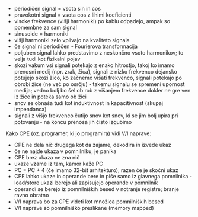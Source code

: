 - periodičen signal = vsota sin in cos
- pravokotni signal = vsota cos z lihimi koeficienti
- visoke frekvence (višji harmoniki) po kablu odpadejo, ampak so pomembne za sam signal
- sinusoide = harmoniki
- višji harmoniki zelo vplivajo na kvaliteto signala
- če signal ni periodičen - Fourierova transformacija
- poljuben signal lahko predstavimo z neskončno vsoto harmonikov; to velja tudi kot fizikalni pojav
- skozi vakum vsi signali potekajo z enako hitrostjo, takoj ko imamo prenosni medij (npr. zrak, žica), signali z nizko frekvenco dejansko potujejo skozi žico, ko začnemo višati frekvenco, signali potekajo po obrobi žice (ne več po osrčju) - takemu signalu se spremeni upornost medija; vedno bolj bo šel ob rob z višanjem frekvence dokler ne gre ven iz žice in poteka samo ob žici
- snov se obnaša tudi kot induktivnost in kapacitivnost (skupaj impendanca)
- signali z višjo frekvenco čutijo snov kot snov, ki se jim bolj upira pri potovanju - na koncu prenosa jih čisto izgubimo

Kako CPE (oz. programer, ki jo programira) vidi V/I naprave:
- CPE ne dela nič drugega kot da zajame, dekodira in izvede ukaz
- če ne najde ukaza v pomnilniku, je panika
- CPE brez ukaza ne zna nič
- ukaze vzame iz tam, kamor kaže PC
- PC = PC + 4 (če imamo 32-bit arhitekturo), razen če je skočni ukaz
- CPE lahko ukaze in operande bere in piše samo iz glavnega pomnilnika - load/store ukazi berejo ali zapisujejo operande v pomnilnik
- operandi se berejo iz pomnilniških besed v notranje registre; branje ravno obratno
- V/I naprava bo za CPE videti kot množica pomnilniških besed
- V/I naprave so pomnilniško preslikane (memory mapped)